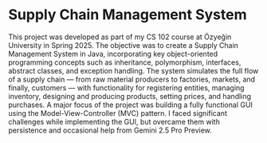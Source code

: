 # Supply Chain Management System

This project was developed as part of my CS 102 course at Özyeğin University in Spring 2025. The objective was to create a Supply Chain Management System in Java, incorporating key object-oriented programming concepts such as inheritance, polymorphism, interfaces, abstract classes, and exception handling. The system simulates the full flow of a supply chain — from raw material producers to factories, markets, and finally, customers — with functionality for registering entities, managing inventory, designing and producing products, setting prices, and handling purchases. A major focus of the project was building a fully functional GUI using the Model-View-Controller (MVC) pattern. I faced significant challenges while implementing the GUI, but overcame them with persistence and occasional help from Gemini 2.5 Pro Preview.
